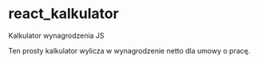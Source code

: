 # react_kalkulator
Kalkulator wynagrodzenia JS

Ten prosty kalkulator wylicza w wynagrodzenie netto dla umowy o pracę. 
